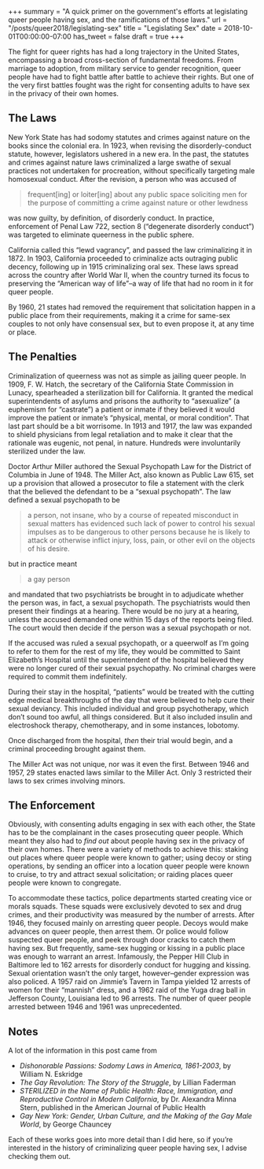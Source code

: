 +++
summary = "A quick primer on the government's efforts at legislating queer people having sex, and the ramifications of those laws."
url = "/posts/queer2018/legislating-sex"
title = "Legislating Sex"
date = 2018-10-01T00:00:00-07:00
has_tweet = false
draft = true
+++

The fight for queer rights has had a long trajectory in the United States, encompassing a broad cross-section of fundamental freedoms. From marriage to adoption, from military service to gender recognition, queer people have had to fight battle after battle to achieve their rights. But one of the very first battles fought was the right for consenting adults to have sex in the privacy of their own homes.

## The Laws

New York State has had sodomy statutes and crimes against nature on the books since the colonial era. In 1923, when revising the disorderly-conduct statute, however, legislators ushered in a new era. In  the past, the statutes and crimes against nature laws criminalized a large swathe of sexual practices not undertaken for procreation, without specifically targeting male homosexual conduct. After the revision, a person who was accused of

> frequent[ing] or loiter[ing] about any public space soliciting men for the purpose of committing a crime against nature or other lewdness

was now guilty, by definition, of disorderly conduct. In practice, enforcement of Penal Law 722, section 8 (“degenerate disorderly conduct”) was targeted to eliminate queerness in the public sphere.

California called this “lewd vagrancy”, and passed the law criminalizing it in 1872. In 1903, California proceeded to criminalize acts outraging public decency, following up in 1915 criminalizing oral sex. These laws spread across the country after World War II, when the country turned its focus to preserving the “American way of life”–a way of life that had no room in it for queer people.

By 1960, 21 states had removed the requirement that solicitation happen in a public place from their requirements, making it a crime for same-sex couples to not only have consensual sex, but to even propose it, at any time or place.

## The Penalties

Criminalization of queerness was not as simple as jailing queer people. In 1909, F. W. Hatch, the secretary of the California State Commission in Lunacy, spearheaded a sterilization bill for California. It granted the medical superintendents of asylums and prisons the authority to “asexualize” (a euphemism for “castrate”) a patient or inmate if they believed it would improve the patient or inmate’s “physical, mental, or moral condition”. That last part should be a bit worrisome. In 1913 and 1917, the law was expanded to shield physicians from legal retaliation and to make it clear that the rationale was eugenic, not penal, in nature. Hundreds were involuntarily sterilized under the law.

Doctor Arthur Miller authored the Sexual Psychopath Law for the District of Columbia in June of 1948. The Miller Act, also known as Public Law 615, set up a provision that allowed a prosecutor to file a statement with the clerk that the believed the defendant to be a “sexual psychopath”. The law defined a sexual psychopath to be

> a person, not insane, who by a course of repeated misconduct in sexual matters has evidenced such lack of power to control his sexual impulses as to be dangerous to other persons because he is likely to attack or otherwise inflict injury, loss, pain, or other evil on the objects of his desire.

but in practice meant

> a gay person

and mandated that two psychiatrists be brought in to adjudicate whether the person was, in fact, a sexual psychopath. The psychiatrists would then present their findings at a hearing. There would be no jury at a hearing, unless the accused demanded one within 15 days of the reports being filed. The court would then decide if the person was a sexual psychopath or not.

If the accused was ruled a sexual psychopath, or a queerwolf as I’m going to refer to them for the rest of my life, they would be committed to Saint Elizabeth’s Hospital until the superintendent of the hospital believed they were no longer cured of their sexual psychopathy. No criminal charges were required to commit them indefinitely.

During their stay in the hospital, “patients” would be treated with the cutting edge medical breakthroughs of the day that were believed to help cure their sexual deviancy. This included individual and group psychotherapy, which don’t sound too awful, all things considered. But it also included insulin and electroshock therapy, chemotherapy, and in some instances, lobotomy.

Once discharged from the hospital, _then_ their trial would begin, and a criminal proceeding brought against them.

The Miller Act was not unique, nor was it even the first. Between 1946 and 1957, 29 states enacted laws similar to the Miller Act. Only 3 restricted their laws to sex crimes involving minors.

## The Enforcement

Obviously, with consenting adults engaging in sex with each other, the State has to be the complainant in the cases prosecuting queer people. Which meant they also had to _find out_ about people having sex in the privacy of their own homes. There were a variety of methods to achieve this: staking out places where queer people were known to gather; using decoy or sting operations, by sending an officer into a location queer people were known to cruise, to try and attract sexual solicitation; or raiding places queer people were known to congregate.

To accommodate these tactics, police departments started creating vice or morals squads. These squads were exclusively devoted to sex and drug crimes, and their productivity was measured by the number of arrests. After 1946, they focused mainly on arresting queer people. Decoys would make advances on queer people, then arrest them. Or police would follow suspected queer people, and peek through door cracks to catch them having sex. But frequently, same-sex hugging or kissing in a public place was enough to warrant an arrest. Infamously, the Pepper Hill Club in Baltimore led to 162 arrests for disorderly conduct for hugging and kissing. Sexual orientation wasn’t the only target, however–gender expression was also policed. A 1957 raid on Jimmie’s Tavern in Tampa yielded 12 arrests of women for their “mannish” dress, and a 1962 raid of the Yuga drag ball in Jefferson County, Louisiana led to 96 arrests. The number of queer people arrested between 1946 and 1961 was unprecedented.

## Notes

A lot of the information in this post came from 

- _Dishonorable Passions: Sodomy Laws in America, 1861-2003_, by William N. Eskridge
- _The Gay Revolution: The Story of the Struggle_, by Lillian Faderman
- _STERILIZED in the Name of Public Health: Race, Immigration, and Reproductive Control in Modern California_, by Dr. Alexandra Minna Stern, published in the American Journal of Public Health
- _Gay New York: Gender, Urban Culture, and the Making of the Gay Male World_, by George Chauncey

Each of these works goes into more detail than I did here, so if you’re interested in the history of criminalizing queer people having sex, I advise checking them out.
